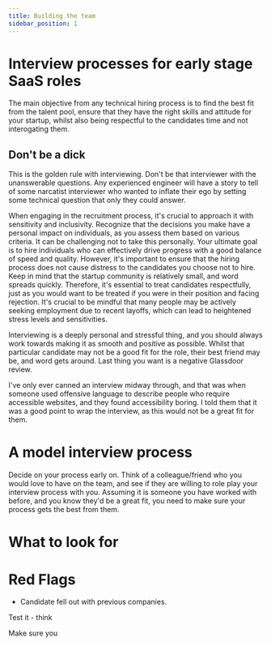 ```yaml
---
title: Building the team
sidebar_position: 1
---
```


# Interview processes for early stage SaaS roles

The main objective from any technical hiring process is to find the best fit from the talent pool, ensure that they have the right skills and attitude for your startup, whilst also being respectful to the candidates time and not interogating them.

## Don't be a dick

This is the golden rule with interviewing. Don't be that interviewer with the unanswerable questions. Any experienced engineer will have a story to tell of some narcatist interviewer who wanted to inflate their ego by setting some technical question that only they could answer.





When engaging in the recruitment process, it's crucial to approach it with sensitivity and inclusivity. Recognize that the decisions you make have a personal impact on individuals, as you assess them based on various criteria. It can be challenging not to take this personally. Your ultimate goal is to hire individuals who can effectively drive progress with a good balance of speed and quality. However, it's important to ensure that the hiring process does not cause distress to the candidates you choose not to hire. Keep in mind that the startup community is relatively small, and word spreads quickly. Therefore, it's essential to treat candidates respectfully, just as you would want to be treated if you were in their position and facing rejection. It's crucial to be mindful that many people may be actively seeking employment due to recent layoffs, which can lead to heightened stress levels and sensitivities.



 Interviewing is a deeply personal and stressful thing, and you should always work towards making it as smooth and positive as possible. Whilst that particular candidate may not be a good fit for the role, their best friend may be, and word gets around. Last thing you want is a negative Glassdoor review. 

I've only ever canned an interview midway through, and that was when someone used offensive language to describe people who require accessible websites, and they found accessibility boring. I told them that it was a good point to wrap the interview, as this would not be a great fit for them.

# A model interview process

Decide on your process early on. Think of a colleague/friend who you would love to have on the team, and see if they are willing to role play your interview process with you. Assuming it is someone you have worked with before, and you know they'd be a great fit, you need to make sure your process gets the best from them. 



# What to look for


# Red Flags

* Candidate fell out with previous companies.


Test it - think

Make sure you 
